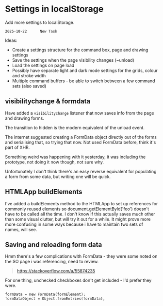 Settings in localStorage
========================


Add more settings to localStorage.

```
2025-10-22		New Task
```


Ideas:
* Create a settings structure for the command box, page and drawing settings
* Save the settings when the page visibility changes (~unload)
* Load the settings on page load
* Possibly have separate light and dark mode settings for the grids, colour and stroke width
* Multiple command buffers - be able to switch between a few command sets (also saved)



visibilitychange & formdata
---------------------------

Have added a `visibilitychange` listener that now saves info from the page and drawing forms.

The transition to hidden is the modern equivalent of the unload event.

The internet suggested creating a FormData object directly out of the forms and serialising that, so trying that now.
Not used FormData before, think it's part of XHR.

Something weird was happening with it yesterday, it was including the prototype, not doing it now though, not sure why.

Unfortunately I don't think there's an easy reverse equivalent for populating a form from some data, but writing one will be quick.



HTMLApp buildElements
---------------------

I've added a buildElements method to the HTMLApp to set up references for commonly reused elements so document.getElementById('foo') doesn't have to be called all the time.
I don't know if this actually saves much other than some visual clutter, but will try it out for a while.
It might prove more more confusing in some ways because i have to maintain two sets of names, will see.



Saving and reloading form data
------------------------------

Hmm there's a few complications with FormData - they were some noted on the SO page i was referencing, need to review.

> https://stackoverflow.com/a/55874235

For one thing, unchecked checkboxes don't get included - I'd prefer they were.



	formData = new FormData(formElement);
	formDataObject = Object.fromEntries(formData),
